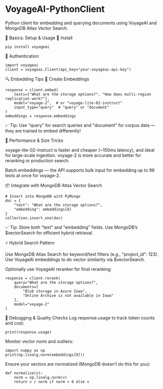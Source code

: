 # VoyageAI-PythonClient

Python client for embedding and querying documents using VoyageAI and MongoDB Atlas Vector Search.

🧠 Basics: Setup & Usage
🔹 Install
```
pip install voyageai
```
🔹 Authentication
```
import voyageai
client = voyageai.Client(api_key="your-voyageai-api-key")
```
🔍 Embedding Tips
🔹 Create Embeddings
```
response = client.embed(
    texts=["What are the storage options?", "How does multi-region replication work?"],
    model="voyage-2",  # or "voyage-lite-02-instruct"
    input_type="query"  # "query" or "document"
)
embeddings = response.embeddings
```
✅ Tip: Use "query" for search queries and "document" for corpus data — they are trained to embed differently!

📏 Performance & Size Tricks

voyage-lite-02-instruct is faster and cheaper (~150ms latency), and ideal for large-scale ingestion.
voyage-2 is more accurate and better for reranking or production search.

Batch embeddings — the API supports bulk input for embedding up to 96 texts at once for voyage-2.

📦 Integrate with MongoDB Atlas Vector Search
```
# Insert into MongoDB with PyMongo
doc = {
    "text": "What are the storage options?",
    "embedding": embeddings[0]
}
collection.insert_one(doc)
```
✅ Tip: Store both "text" and "embedding" fields. Use MongoDB’s $vectorSearch for efficient hybrid retrieval.

⚡ Hybrid Search Pattern

Use MongoDB Atlas Search for keyword/text filters (e.g., "project_id": 123).
Use VoyageAI embeddings to do vector similarity via $vectorSearch.

Optionally use VoyageAI reranker for final reranking:
```
response = client.rerank(
    query="What are the storage options?",
    documents=[
        "Blob storage in Azure Iowa",
        "Online Archive is not available in Iowa"
    ],
    model="voyage-2"
)
```
🧪 Debugging & Quality Checks
Log response.usage to track token counts and cost:
```
print(response.usage)
```
Monitor vector norm and outliers:
```
import numpy as np
print(np.linalg.norm(embeddings[0]))
```
Ensure your vectors are normalized (MongoDB doesn’t do this for you):
```
def normalize(v):
    norm = np.linalg.norm(v)
    return v / norm if norm > 0 else v
```
